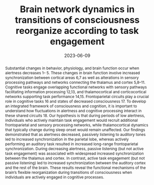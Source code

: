---
title: "Brain network dynamics in transitions of consciousness reorganize according to task engagement"

date: 2023-06-09
authors_string: Samika Kumar, Anat Arzi, Corinne Bareham, Javier Gonzalez-Castillo, Isabel Fernandez, Enzo Tagliazucchi, Pedro Mediano, Peter Bandettini, Tristan Bekinschtein
authors:
   - Samika Kumar
   - Anat Arzi
   - Corinne Bareham
   - Javier Gonzalez-Castillo
   - Isabel Fernandez
   - Enzo Tagliazucchi
   - Pedro Mediano
   - Peter Bandettini
   - Tristan Bekinschtein
author_ids:
   - samika_kumar
   - javier_gonzalezcastillo
   - isabel_fernandez
   - peter_bandettini
journal: 'bioRxiv'
volume: 
issue: 
pages: 
book_title: ''
publisher: ''
isbn: 
abstract: 'Substantial changes in behavior, physiology, and brain function occur when alertness decreases 1– 5. These changes in brain function involve increased synchronization between cortical areas 6,7 as well as alterations in sensory processing pathways and networks connecting the thalamus and cortex 5,8–11. Cognitive tasks engage overlapping functional networks with sensory pathways facilitating information processing 12,13, and thalamocortical and corticocortical networks supporting task performance 14,15. Frontoparietal circuits play a crucial role in cognitive tasks 16 and states of decreased consciousness 17. To develop an integrated framework of consciousness and cognition, it is important to understand how fluctuations in alertness and cognitive processing interact in these shared circuits 18. Our hypothesis is that during periods of low alertness, individuals who actively maintain task engagement would recruit additional frontoparietal and sensory processing networks, while thalamocortical dynamics that typically change during sleep onset would remain unaffected. Our findings demonstrated that as alertness decreased, passively listening to auditory tones led to increased synchronization in the parietal lobe, whereas actively performing an auditory task resulted in increased long-range frontoparietal synchronization. During decreasing alertness, passive listening (but not active task engagement) was associated with widespread increased synchronization between the thalamus and cortex. In contrast, active task engagement (but not passive listening) led to increased synchronization between the auditory cortex and the rest of the brain. These results reveal the functional mechanisms of the brain’s flexible reorganization during transitions of consciousness when individuals are actively engaged in cognitive processes.'
project_id: consciousness
paper_url: https://www.biorxiv.org/content/10.1101/2023.06.08.544178v1.abstract
doi: https://doi.org/10.1101/2023.06.08.544178
data_loc: ''
code_loc: ''
file: '/assets/publications/'
file_name: ''
type: journal_article
pub_str: 'bioRxiv (2023) '
layout: publication 
---